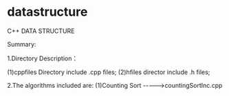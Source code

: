 # datastructure
C++ DATA STRUCTURE

Summary:

1.Directory Description：

(1)cppfiles Directory include .cpp files;
(2)hfiles director include .h files;
  
2.The algorithms included are:
(1)Counting Sort ----->countingSortInc.cpp

